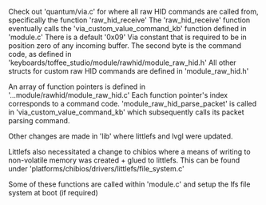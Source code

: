 Check out 'quantum/via.c' for where all raw HID commands are called from, specifically the function 'raw_hid_receive'
The 'raw_hid_receive' function eventually calls the 'via_custom_value_command_kb' function defined in 'module.c'
There is a default '0x09' Via constant that is required to be in position zero of any incoming buffer. 
The second byte is the command code, as defined in 'keyboards/toffee_studio/module/rawhid/module_raw_hid.h'
All other structs for custom raw HID commands are defined in 'module_raw_hid.h'

An array of function pointers is defined in '...module/rawhid/module_raw_hid.c' Each function pointer's index corresponds to a command code.
'module_raw_hid_parse_packet' is called in 'via_custom_value_command_kb' which subsequently calls its packet parsing command.

Other changes are made in 'lib' where littlefs and lvgl were updated.

Littlefs also necessitated a change to chibios where a means of writing to non-volatile memory was created + glued to littlefs.
This can be found under 'platforms/chibios/drivers/littlefs/file_system.c'

Some of these functions are called within 'module.c' and setup the lfs file system at boot (if required)
